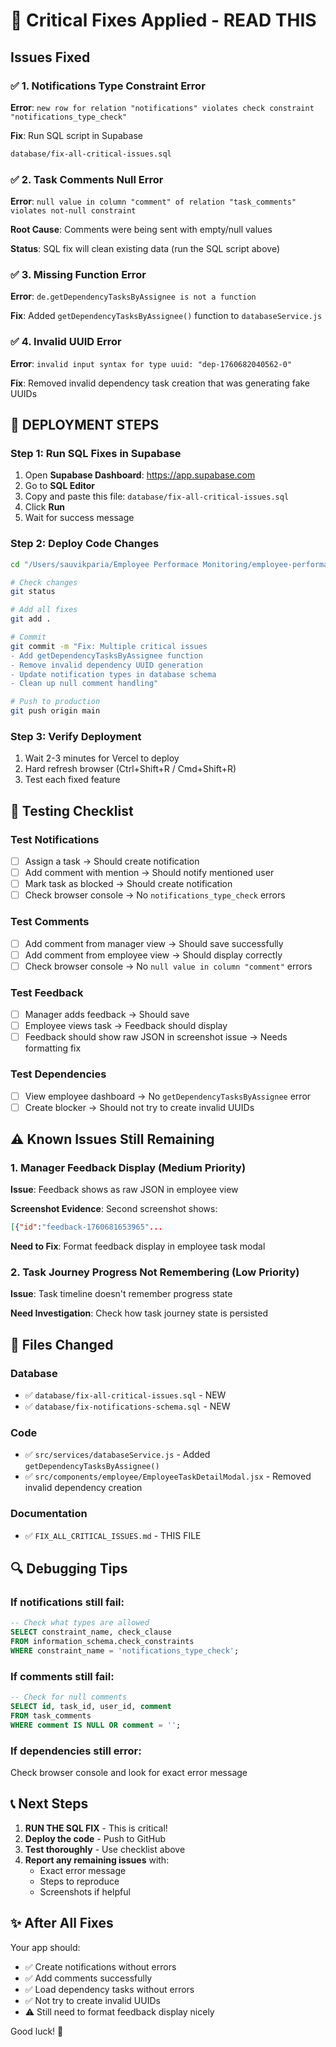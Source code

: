# 🔧 Critical Fixes Applied - READ THIS

## Issues Fixed

### ✅ 1. Notifications Type Constraint Error

**Error**: `new row for relation "notifications" violates check constraint "notifications_type_check"`

**Fix**: Run SQL script in Supabase

```bash
database/fix-all-critical-issues.sql
```

### ✅ 2. Task Comments Null Error

**Error**: `null value in column "comment" of relation "task_comments" violates not-null constraint`

**Root Cause**: Comments were being sent with empty/null values

**Status**: SQL fix will clean existing data (run the SQL script above)

### ✅ 3. Missing Function Error

**Error**: `de.getDependencyTasksByAssignee is not a function`

**Fix**: Added `getDependencyTasksByAssignee()` function to `databaseService.js`

### ✅ 4. Invalid UUID Error

**Error**: `invalid input syntax for type uuid: "dep-1760682040562-0"`

**Fix**: Removed invalid dependency task creation that was generating fake UUIDs

## 🚀 DEPLOYMENT STEPS

### Step 1: Run SQL Fixes in Supabase

1. Open **Supabase Dashboard**: https://app.supabase.com
2. Go to **SQL Editor**
3. Copy and paste this file: `database/fix-all-critical-issues.sql`
4. Click **Run**
5. Wait for success message

### Step 2: Deploy Code Changes

```bash
cd "/Users/sauvikparia/Employee Performace Monitoring/employee-performance-app"

# Check changes
git status

# Add all fixes
git add .

# Commit
git commit -m "Fix: Multiple critical issues
- Add getDependencyTasksByAssignee function
- Remove invalid dependency UUID generation
- Update notification types in database schema
- Clean up null comment handling"

# Push to production
git push origin main
```

### Step 3: Verify Deployment

1. Wait 2-3 minutes for Vercel to deploy
2. Hard refresh browser (Ctrl+Shift+R / Cmd+Shift+R)
3. Test each fixed feature

## 🧪 Testing Checklist

### Test Notifications

- [ ] Assign a task → Should create notification
- [ ] Add comment with mention → Should notify mentioned user
- [ ] Mark task as blocked → Should create notification
- [ ] Check browser console → No `notifications_type_check` errors

### Test Comments

- [ ] Add comment from manager view → Should save successfully
- [ ] Add comment from employee view → Should display correctly
- [ ] Check browser console → No `null value in column "comment"` errors

### Test Feedback

- [ ] Manager adds feedback → Should save
- [ ] Employee views task → Feedback should display
- [ ] Feedback should show raw JSON in screenshot issue → Needs formatting fix

### Test Dependencies

- [ ] View employee dashboard → No `getDependencyTasksByAssignee` error
- [ ] Create blocker → Should not try to create invalid UUIDs

## ⚠️ Known Issues Still Remaining

### 1. Manager Feedback Display (Medium Priority)

**Issue**: Feedback shows as raw JSON in employee view

**Screenshot Evidence**: Second screenshot shows:

```json
[{"id":"feedback-1760681653965"...
```

**Need to Fix**: Format feedback display in employee task modal

### 2. Task Journey Progress Not Remembering (Low Priority)

**Issue**: Task timeline doesn't remember progress state

**Need Investigation**: Check how task journey state is persisted

## 📁 Files Changed

### Database

- ✅ `database/fix-all-critical-issues.sql` - NEW
- ✅ `database/fix-notifications-schema.sql` - NEW

### Code

- ✅ `src/services/databaseService.js` - Added `getDependencyTasksByAssignee()`
- ✅ `src/components/employee/EmployeeTaskDetailModal.jsx` - Removed invalid dependency creation

### Documentation

- ✅ `FIX_ALL_CRITICAL_ISSUES.md` - THIS FILE

## 🔍 Debugging Tips

### If notifications still fail:

```sql
-- Check what types are allowed
SELECT constraint_name, check_clause
FROM information_schema.check_constraints
WHERE constraint_name = 'notifications_type_check';
```

### If comments still fail:

```sql
-- Check for null comments
SELECT id, task_id, user_id, comment
FROM task_comments
WHERE comment IS NULL OR comment = '';
```

### If dependencies still error:

Check browser console and look for exact error message

## 📞 Next Steps

1. **RUN THE SQL FIX** - This is critical!
2. **Deploy the code** - Push to GitHub
3. **Test thoroughly** - Use checklist above
4. **Report any remaining issues** with:
   - Exact error message
   - Steps to reproduce
   - Screenshots if helpful

## ✨ After All Fixes

Your app should:

- ✅ Create notifications without errors
- ✅ Add comments successfully
- ✅ Load dependency tasks without errors
- ✅ Not try to create invalid UUIDs
- ⚠️ Still need to format feedback display nicely

Good luck! 🚀
